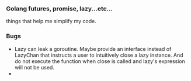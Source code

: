 ### Golang futures, promise, lazy...etc...

things that help me simplify my code.

### Bugs
- Lazy can leak a goroutine. Maybe provide an interface instead of LazyChan that instructs a user to intuitively close a lazy instance. And do not execute the function when close is called and lazy's expression will not be used.
- 
